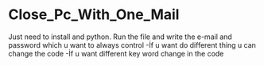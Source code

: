# Close_Pc_With_One_Mail
Just need to install and python.
Run the file and write the e-mail and password which u want to always control
-İf u want do different thing u can change the code
-İf u want different key word change in the code

